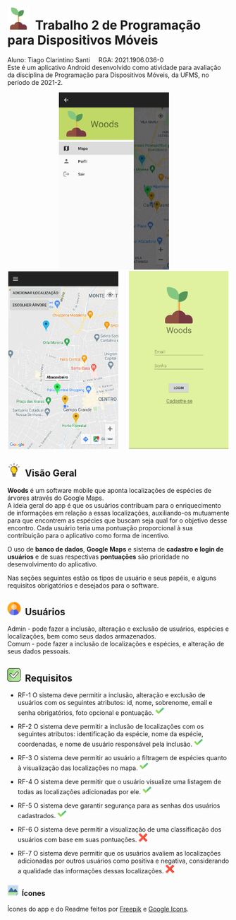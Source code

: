# <img src="./Woods%20App/src/main/res/drawable/sprout.png" width="50"/>&nbsp;&nbsp;Trabalho 2 de Programação para Dispositivos Móveis 
Aluno: Tiago Clarintino Santi&nbsp;&nbsp;&nbsp;&nbsp;&nbsp;RGA: 2021.1906.036-0</br>
Este é um aplicativo Android desenvolvido como atividade para avaliação da disciplina de Programação para Dispositivos Móveis, da UFMS, no período de 2021-2.

<p align="center">
  <img src="./readme%20imgs/screenshot.png" width="250"/>&nbsp;&nbsp;&nbsp;&nbsp;&nbsp;
  <img src="./readme%20imgs/screenshot3.png" width="250"/>&nbsp;&nbsp;&nbsp;&nbsp;&nbsp;
  <img src="./readme%20imgs/screenshot2.png" width="226"/>
</p>

## <img src="./readme%20imgs/idea.png" width="30"/>&nbsp;&nbsp;Visão Geral
**Woods** é um software mobile que aponta localizações de espécies de árvores através do Google Maps.</br>
A ideia geral do app é que os usuários contribuam para o enriquecimento de informações em relação a essas localizações, auxiliando-os mutuamente para que encontrem as espécies que buscam seja qual for o objetivo desse encontro. Cada usuário teria uma pontuação proporcional à sua contribuição para o aplicativo como forma de incentivo.</br>

O uso de **banco de dados**, **Google Maps** e sistema de **cadastro e login de usuários** e de suas respectivas **pontuações** são prioridade no desenvolvimento do aplicativo.

Nas seções seguintes estão os tipos de usuário e seus papéis, e alguns requisitos obrigatórios e desejados para o software.

## <img src="./readme%20imgs/user.png" width="30"/>&nbsp;&nbsp;Usuários
Admin - pode fazer a inclusão, alteração e exclusão de usuários, espécies e localizações, bem como seus dados armazenados.</br>
Comum - pode fazer a inclusão de localizações e espécies, e alteração de seus dados pessoais.

## <img src="./readme%20imgs/checkbox.png" width="30"/>&nbsp;&nbsp;Requisitos
* RF-1 O sistema deve permitir a inclusão, alteração e exclusão de usuários com os seguintes atributos: id, nome, sobrenome, email e senha obrigatórios, foto opcional e pontuação. <img src="./readme%20imgs/check.png" alt="drawing" width="20"/>&nbsp;&nbsp; </br>

* RF-2 O sistema deve permitir a inclusão de localizações com os seguintes atributos: identificação da espécie, nome da espécie, coordenadas, e nome de usuário responsável pela inclusão. <img src="./readme%20imgs/check.png" alt="drawing" width="20"/>&nbsp;&nbsp; </br>

* RF-3 O sistema deve permitir ao usuário a filtragem de espécies quanto à visualização das localizações no mapa. <img src="./readme%20imgs/check.png" alt="drawing" width="20"/>&nbsp;&nbsp; </br>

* RF-4 O sistema deve permitir que o usuário visualize uma listagem de todas as localizações adicionadas por ele. <img src="./readme%20imgs/check.png" alt="drawing" width="20"/>&nbsp;&nbsp; </br>

* RF-5 O sistema deve garantir segurança para as senhas dos usuários cadastrados. <img src="./readme%20imgs/check.png" alt="drawing" width="20"/>&nbsp;&nbsp; </br>

* RF-6 O sistema deve permitir a visualização de uma classificação dos usuários com base em suas pontuações. <img src="./readme%20imgs/not_check.png" alt="drawing" width="20"/>&nbsp;&nbsp; </br>

* RF-7 O sistema deve permitir que os usuários avaliem as localizações adicionadas por outros usuários como positiva e negativa, considerando a qualidade das informações dessas localizações.  <img src="./readme%20imgs/not_check.png" alt="drawing" width="20"/>&nbsp;&nbsp; </br>




### <img src="./readme%20imgs/icon.png" width="25"/>&nbsp;&nbsp;Ícones
Ícones do app e do Readme feitos por <a href="https://www.freepik.com" title="Freepik">Freepik</a> e <a href="https://fonts.google.com/icons" title="Google Icons">Google Icons</a>.
